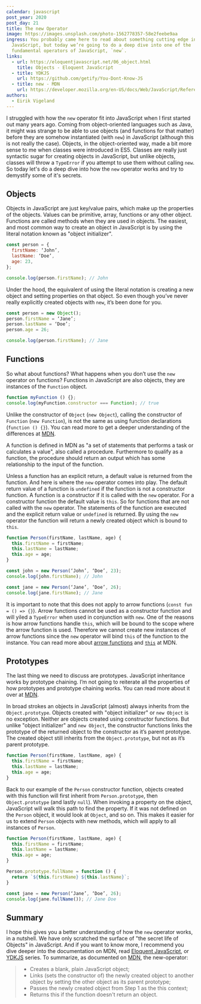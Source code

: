 ```yaml
---
calendar: javascript
post_year: 2020
post_day: 21
title: The new Operator
image: https://images.unsplash.com/photo-1562778357-58e2feebe9aa
ingress: You probably came here to read about something cutting edge in
  JavaScript, but today we’re going to do a deep dive into one of the
  fundamental operators of JavaScript, `new`.
links:
  - url: https://eloquentjavascript.net/06_object.html
    title: Objects - Eloquent JavaScript
  - title: YDKJS
    url: https://github.com/getify/You-Dont-Know-JS
  - title: new - MDN
    url: https://developer.mozilla.org/en-US/docs/Web/JavaScript/Reference/Operators/new
authors:
  - Eirik Vigeland
---
```

I struggled with how the `new` operator fit into JavaScript when I first started out many years ago. Coming from object-oriented languages such as Java, it might was strange to be able to use objects (and functions for that matter) before they are somehow instantiated (with `new`) in JavaScript (although this is not really the case). Objects, in the object-oriented way, made a bit more sense to me when classes were introduced in ES5. Classes are really just syntactic sugar for creating objects in JavaScript, but unlike objects, classes will throw a `TypeError` if you attempt to use them without calling `new`. So today let's do a deep dive into how the `new` operator works and try to demystify some of it's secrets.

## Objects

Objects in JavaScript are just key/value pairs, which make up the properties of the objects. Values can be primitive, array, functions or any other object. Functions are called methods when they are used in objects. The easiest, and most common way to create an object in JavaScript is by using the literal notation known as "object initializer".

```js
const person = {
  firstName: ‘John’,
  lastName: ‘Doe’,
  age: 23,
};

console.log(person.firstName); // John
```

Under the hood, the equivalent of using the literal notation is creating a new object and setting properties on that object. So even though you’ve never really explicitly created objects with `new`, it’s been done for you.

```js
const person = new Object();
person.firstName = ‘Jane’;
person.lastName = ‘Doe’;
person.age = 26;

console.log(person.firstName); // Jane
```

## Functions

So what about functions? What happens when you don’t use the `new` operator on functions? Functions in JavaScript are also objects, they are instances of the `Function` object.

```js
function myFunction () {};
console.log(myFunction.constructor === Function); // true
```

Unlike the constructor of `Object` (`new Object`), calling the constructor of `Function` (`new Function`), is not the same as using function declarations (`function () {}`). You can read more to get a deeper understanding of the differences at [MDN](https://developer.mozilla.org/en-US/docs/Web/JavaScript/Reference/Global_Objects/Function).

A function is defined in MDN as "a set of statements that performs a task or calculates a value", also called a procedure. Furthermore to qualify as a function, the procedure should return an output which has some relationship to the input of the function.

Unless a function has an explicit return, a default value is returned from the function. And here is where the `new` operator comes into play. The default return value of a function is `undefined` if the function is not a constructor function. A function is a constructor if it is called with the `new` operator. For a constructor function the default value is `this`. So for functions that are not called with the `new` operator. The statements of the function are executed and the explicit return value or `undefined` is returned. By using the `new` operator the function will return a newly created object which is bound to `this`.

```js
function Person(firstName, lastName, age) {
  this.firstName = firstName;
  this.lastName = lastName;
  this.age = age;
}

const john = new Person(‘John’, ‘Doe’, 23);
console.log(john.firstName); // John

const jane = new Person(‘Jane’, ‘Doe’, 26);
console.log(jane.firstName); // Jane
```

It is important to note that this does not apply to arrow functions (`const fun = () => {}`). Arrow functions cannot be used as a constructor function and will yiled a `TypeError` when used in conjunction with `new`. One of the reasons is how arrow functions handle `this`, which will be bound to the scope where the arrow function is used. Therefore we cannot create new instances of arrow functions since the `new` operator will bind `this` of the function to the instance. You can read more about [arrow functions](https://developer.mozilla.org/en-US/docs/Web/JavaScript/Reference/Functions/Arrow_functions) and [`this`](https://developer.mozilla.org/en-US/docs/Web/JavaScript/Reference/Operators/this) at MDN.

## Prototypes

The last thing we need to discuss are prototypes. JavaScript inheritance works by prototype chaining. I’m not going to reiterate all the properties of how prototypes and prototype chaining works. You can read more about it over at [MDN](https://developer.mozilla.org/en-US/docs/Web/JavaScript/Inheritance_and_the_prototype_chain).

In broad strokes an objects in JavaScript (almost) always inherits from the `Object.prototype`. 
Objects created with "object initializer" or `new Object` is no exception. Neither are objects created using constructor functions. But unlike "object initializer" and `new Object`, the constructor functions links the prototype of the returned object to the constructor as it’s parent prototype. The created object still inherits from the `Object.prototype`, but not as it’s parent prototype.

```js
function Person(firstName, lastName, age) {
  this.firstName = firstName;
  this.lastName = lastName;
  this.age = age;
}
```

Back to our example of the `Person` constructor function, objects created with this function will first inherit from `Person.prototype`, then `Object.prototype` (and lastly `null`). When invoking a property on the object, JavaScript will walk this path to find the property. If it was not defined on the `Person` object, it would look at `Object`, and so on. This makes it easier for us to extend `Person` objects with new methods, which will apply to all instances of `Person`.

```js
function Person(firstName, lastName, age) {
  this.firstName = firstName;
  this.lastName = lastName;
  this.age = age;
}

Person.prototype.fullName = function () {
  return `${this.firstName} ${this.lastName}`;
}

const jane = new Person(‘Jane’, ‘Doe’, 26);
console.log(jane.fullName()); // Jane Doe
```

## Summary

I hope this gives you a better understanding of how the `new` operator works, in a nutshell. We have only scratched the surface of "the secret life of Objects" in JavaScript. And if you want to know more, I recommend you dive deeper into the documentation on MDN, read [Eloquent JavaScript](https://eloquentjavascript.net/06_object.html), or [YDKJS](https://github.com/getify/You-Dont-Know-JS) series. To summarize, as documented on [MDN](https://developer.mozilla.org/en-US/docs/Web/JavaScript/Reference/Operators/new), the new-operator:

> * Creates a blank, plain JavaScript object;
> * Links (sets the constructor of) the newly created object to another object by setting the other object as its parent prototype;
> * Passes the newly created object from Step 1 as the this context;
> * Returns this if the function doesn't return an object.